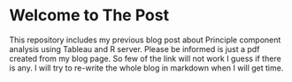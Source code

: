 # Welcome to The Post

This repository includes my previous blog post about Principle component analysis using Tableau and R server.  Please be informed is just a pdf created from my blog page. So few of the link will not work I guess if there is any. I will try to re-write the whole blog in markdown when I will get time.